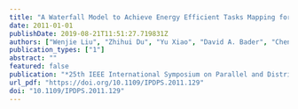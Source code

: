 ```yaml
---
title: "A Waterfall Model to Achieve Energy Efficient Tasks Mapping for Large Scale GPU Clusters"
date: 2011-01-01
publishDate: 2019-08-21T11:51:27.719831Z
authors: ["Wenjie Liu", "Zhihui Du", "Yu Xiao", "David A. Bader", "Chen Xu"]
publication_types: ["1"]
abstract: ""
featured: false
publication: "*25th IEEE International Symposium on Parallel and Distributed Processing, IPDPS 2011, Anchorage, Alaska, USA, 16-20 May 2011 - Workshop Proceedings*"
url_pdf: "https://doi.org/10.1109/IPDPS.2011.129"
doi: "10.1109/IPDPS.2011.129"
---
```


